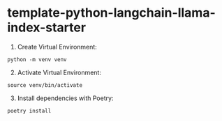 # template-python-langchain-llama-index-starter

1. Create Virtual Environment:

`python -m venv venv`

2. Activate Virtual Environment:

`source venv/bin/activate`

3. Install dependencies with Poetry:

`poetry install`